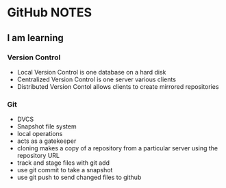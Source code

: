 
# GitHub NOTES

## I am learning

### Version Control

+ Local Version Control is one database on a hard disk
+ Centralized Version Control is one server various clients
+ Distributed Version Contol allows clients to create mirrored repositories

### Git

+ DVCS
+ Snapshot file system
+ local operations
+ acts as a gatekeeper
+ cloning makes a copy of a repository from a particular server using the repository URL
+ track and stage files with git add
+ use git commit to take a snapshot
+ use git push to send changed files to github
